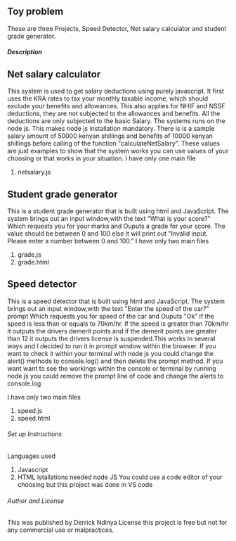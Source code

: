 ## Toy problem
These are three Projects, Speed Detector, Net salary calculator and student grade generator.
##### Description
## Net salary calculator
This system is used to get salary deductions using purely javascript. It first uses the KRA rates to tax your monthly taxable income, which should exclude your benefits and allowances. This also applies for NHIF and NSSF deductions, they are not subjected to the allowances and benefits. All the deductions are only subjected to the basic Salary. The systems runs on the node js. This makes node js installation mandatory. There is is a sample salary amount of 50000 kenyan shillings and benefits of 10000 kenyan shillings  before calling of the function "calculateNetSalary". These values are just examples to show that the system works you can use values of your choosing or that works in your situation.
I have only one main file 
1. netsalary.js

## Student grade generator
This is a student grade generator that is built using html and JavaScript. The system brings out an input window,with the text "What is your score?"  Which requests you for your marks and Ouputs a grade for your score.  The value should be between 0 and 100 else it will print out "Invalid input. Please enter a number between 0 and 100."
I have only two main files 
1. grade.js
2. grade.html
## Speed detector
This is a speed detector that is built using html and JavaScript. The system brings out an input window,with the text "Enter the speed of the car?" prompt Which requests you for speed of the car and Ouputs "Ok" if the speed is less than or equals to 70km/hr. If the speed is greater than 70km/hr it outputs the drivers demerit points and if the demerit points are greater than 12 it outputs the drivers license is suspended.This works in several ways and I decided to run  it in prompt window within the browser. If you want to check it within your terminal with node js you could change the alert() methods to console.log() and then delete the prompt method. 
 If you want want to see the workings within the console or terminal by running node js you could remove the prompt line of code and change the alerts to console.log

I have only two main files 
1. speed.js
2. speed.html


###### Set up Instructions
Languages used 
1. Javascript 
2. HTML
Istallations needed node JS
You could use a code editor of your choosing but this project was done in VS code
###### Author and License
This was published by Derrick Ndinya
License this project is free but not for any commercial use or malpractices.
